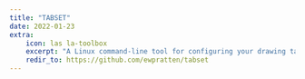 ```yaml
---
title: "TABSET"
date: 2022-01-23
extra:
    icon: las la-toolbox
    excerpt: "A Linux command-line tool for configuring your drawing tablets."
    redir_to: https://github.com/ewpratten/tabset
---
```

